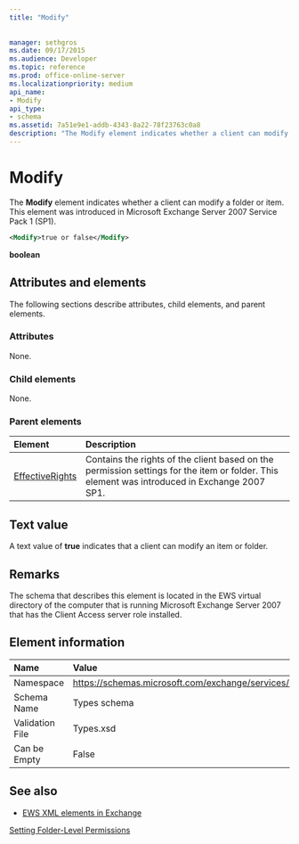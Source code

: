 ```yaml
---
title: "Modify"
 
 
manager: sethgros
ms.date: 09/17/2015
ms.audience: Developer
ms.topic: reference
ms.prod: office-online-server
ms.localizationpriority: medium
api_name:
- Modify
api_type:
- schema
ms.assetid: 7a51e9e1-addb-4343-8a22-78f23763c0a8
description: "The Modify element indicates whether a client can modify a folder or item. This element was introduced in Microsoft Exchange Server 2007 Service Pack 1 (SP1)."
---
```


# Modify

The **Modify** element indicates whether a client can modify a folder or item. This element was introduced in Microsoft Exchange Server 2007 Service Pack 1 (SP1). 
  
```xml
<Modify>true or false</Modify>
```

 **boolean**
## Attributes and elements

The following sections describe attributes, child elements, and parent elements.
  
### Attributes

None.
  
### Child elements

None.
  
### Parent elements

|**Element**|**Description**|
|:-----|:-----|
|[EffectiveRights](effectiverights.md) <br/> |Contains the rights of the client based on the permission settings for the item or folder. This element was introduced in Exchange 2007 SP1.  <br/> |
   
## Text value

A text value of **true** indicates that a client can modify an item or folder. 
  
## Remarks

The schema that describes this element is located in the EWS virtual directory of the computer that is running Microsoft Exchange Server 2007 that has the Client Access server role installed.
  
## Element information

|**Name**|**Value**|
|:-----|:-----|
|Namespace  <br/> |https://schemas.microsoft.com/exchange/services/2006/types  <br/> |
|Schema Name  <br/> |Types schema  <br/> |
|Validation File  <br/> |Types.xsd  <br/> |
|Can be Empty  <br/> |False  <br/> |
   
## See also



- [EWS XML elements in Exchange](ews-xml-elements-in-exchange.md)


[Setting Folder-Level Permissions](https://msdn.microsoft.com/library/c7530e86-5112-401c-b10a-9c054ae59f07%28Office.15%29.aspx)

